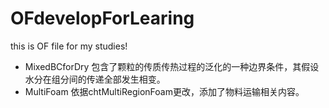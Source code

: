 # OFdevelopForLearing
this is OF file for my studies!

- MixedBCforDry 包含了颗粒的传质传热过程的泛化的一种边界条件，其假设水分在组分间的传递全部发生相变。
- MultiFoam 依据chtMultiRegionFoam更改，添加了物料运输相关内容。